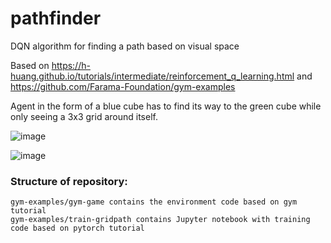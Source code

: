 # pathfinder
DQN algorithm for finding a path based on visual space

Based on https://h-huang.github.io/tutorials/intermediate/reinforcement_q_learning.html and https://github.com/Farama-Foundation/gym-examples

Agent in the form of a blue cube has to find its way to the green cube while only seeing a 3x3 grid around itself.

![image](https://user-images.githubusercontent.com/102903711/232202754-e129e9ec-197a-4741-b6ed-59f5d5f11d12.png)

![image](https://user-images.githubusercontent.com/102903711/232202824-a114a595-32c2-4315-83d8-cf3ae194b3c3.png)




### Structure of repository: 
   
    gym-examples/gym-game contains the environment code based on gym tutorial
    gym-examples/train-gridpath contains Jupyter notebook with training code based on pytorch tutorial
